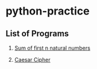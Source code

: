 # python-practice



## List of Programs

 1. [Sum of first n natural numbers](https://github.com/saviolobo/python-practice/blob/main/sumoffirstnnaturalnos.py)

 2. [Caesar Cipher](https://github.com/saviolobo/python-practice/blob/main/caesarcipher.py)
